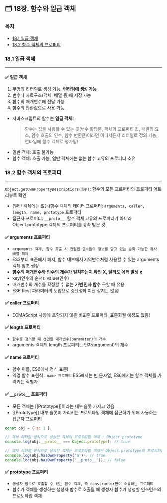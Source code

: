 ## 🗂️ 18장. 함수와 일급 객체

### 목차
- [18.1 일급 객체](#18.1)
- [18.2 함수 객체의 프로퍼티](#18.2)

### 18.1 일급 객체<a name="18.1"></a>
---

#### ✅ 일급 객체
1. 무명의 리터럴로 생성 가능, **런타임에 생성 가능**
2. 변수나 자료구조(객체, 배열 등)에 저장 가능
3. 함수의 매개변수에 전달 가능
4. 함수의 반환값으로 사용 가능

- 자바스크립트의 함수는 **일급 객체!**
  > 함수는 값을 사용할 수 있는 곳(변수 할당문, 객체의 프로퍼티 값, 배열의 요소, 함수 호출의 인수, 함수 반환문)이라면 어디서든지 리터럴로 정의 가능, 런타임에 함수 객체로 평가됨!
- 일반 객체: 호출 불가능
- 함수 객체: 호출 가능, 일반 객체에는 없는 함수 고유의 프로퍼티 소유

### 18.2 함수 객체의 프로퍼티<a name="18.2"></a>
---
`Object.getOwnPropertyDescriptiors(함수)`: 함수의 모든 프로퍼티의 프로퍼티 어트리뷰트 확인
<br/>
- (일반 객체에는 없는)함수 객체의 데이터 프로퍼티: `arguments, caller, length, name, prototype` 프로퍼티
- 접근자 프로퍼티: `__proto__`, 함수 객체 고유의 프로퍼티가 아니라 Object.prototype 객체의 프로퍼티를 상속 받은 것

#### ✅ arguments 프로퍼티
- `arguments 객체, 함수 호출 시 전달된 인수들의 정보를 담고 있는 순회 가능한 유사 배열 객체`
- ES3부터 표준에서 폐지, 함수 내부에서 지역변수처럼 사용할 수 있는 arguments 객체 참조 권장
- **함수의 매개변수와 인수의 개수가 일치하는지 확인 X, 달라도 에러 발생 x**
- key(인수의 순서): value(인수)
- 매개변수의 개수를 확정할 수 없는 **가변 인자 함수** 구할 때 유용
- ES6 Rest 파라미터의 도입으로 중요성이 이전 같지는 않음!

#### ✅ caller 프로퍼티
- ECMAScript 사양에 포함되지 않은 비표준 프로퍼티, 표준화될 예정도 없음!

#### ✅ length 프로퍼티
- `함수를 정의할 때 선언한 매개변수(parameter)의 개수`
- arguments 객체의 length 프로퍼티는 인자(argument)의 개수

#### ✅ name 프로퍼티
- 함수 이름, ES6에서 정식 표준!
- 익명 함수 표현식 : `name 프로퍼티` ES5에서는 빈 문자열, ES6에서는 함수 객체를 가리키는 식별자

#### ✅  `__proto__` 프로퍼티
- 모든 객체는 [[Prototype]]이라는 내부 슬롯 가지고 있음
- [[Prototype]] 내부 슬롯이 가리키는 프로토타입 객체에 접근하기 위해 사용하는 접근자 프로퍼티
```js
const obj = { a: 1 };

// 객체 리터럴 방식으로 생성한 객체의 프로토타입 객체 : Object.prototype
console.log(obj.__proto__ === Object.prototype); // true

// 객체 리터럴 방식으로 생성한 객체는 프로토타입 객체인 Object.prototype의 프로퍼티를 상속 받음
console.log(obj.hasOwnProperty('a')); // true
console.log(obj.hasOwnProperty('__proto__')); // false

```

#### ✅ prototype 프로퍼티
- `생성자 함수로 호출할 수 있는 함수 객체, 즉 constructor만이 소유하는 프로퍼티`
- 함수가 객체를 생성하는 생성자 함수로 호출될 때 생성자 함수가 생성할 인스턴스의 프로토타입 객체